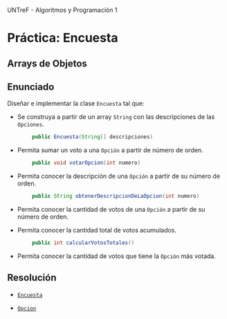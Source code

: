 UNTreF - Algoritmos y Programación 1

# Práctica: Encuesta

## Arrays de Objetos

## Enunciado

Diseñar e implementar la clase `Encuesta` tal que:

 * Se construya a partir de un array `String` con las descripciones de las `Opciones`.

```java
        public Encuesta(String[] descripciones)
```

 * Permita sumar un voto a una `Opción` a partir de número de orden.

```java
        public void votarOpcion(int numero)
```

 * Permita conocer la descripción de una `Opción` a partir de su número de orden.

```java
        public String obtenerDescripcionDeLaOpcion(int numero)
```
 
 * Permita conocer la cantidad de votos de una `Opción` a partir de su número de orden.

 * Permita conocer la cantidad total de votos acumulados.

```java
        public int calcularVotosTotales()
```

 * Permita conocer la cantidad de votos que tiene la `Opción` más votada.


## Resolución

 * [`Encuesta`](src/Encuesta.java)
 
 * [`Opcion`](src/Opcion.java)
